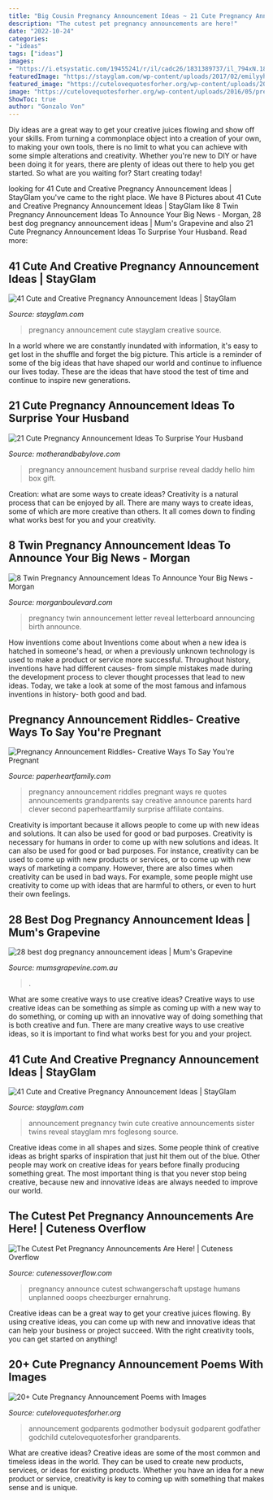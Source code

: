 ```yaml
---
title: "Big Cousin Pregnancy Announcement Ideas ~ 21 Cute Pregnancy Announcement Ideas To Surprise Your Husband"
description: "The cutest pet pregnancy announcements are here!"
date: "2022-10-24"
categories:
- "ideas"
tags: ["ideas"]
images:
- "https://i.etsystatic.com/19455241/r/il/cadc26/1831389737/il_794xN.1831389737_edye.jpg"
featuredImage: "https://stayglam.com/wp-content/uploads/2017/02/emilyyhinn_14449147_975773482546157_1769040657776640000_n.jpg"
featured_image: "https://cutelovequotesforher.org/wp-content/uploads/2016/05/pregnancy-announcement-shirts.jpg"
image: "https://cutelovequotesforher.org/wp-content/uploads/2016/05/pregnancy-announcement-shirts.jpg"
ShowToc: true
author: "Gonzalo Von"
---
```



Diy ideas are a great way to get your creative juices flowing and show off your skills. From turning a commonplace object into a creation of your own, to making your own tools, there is no limit to what you can achieve with some simple alterations and creativity. Whether you're new to DIY or have been doing it for years, there are plenty of ideas out there to help you get started. So what are you waiting for? Start creating today!

	

		
looking for 41 Cute and Creative Pregnancy Announcement Ideas | StayGlam you've came to the right place. We have 8 Pictures about 41 Cute and Creative Pregnancy Announcement Ideas | StayGlam like 8 Twin Pregnancy Announcement Ideas To Announce Your Big News - Morgan, 28 best dog pregnancy announcement ideas | Mum&#039;s Grapevine and also 21 Cute Pregnancy Announcement Ideas To Surprise Your Husband. Read more:
		
    
## 41 Cute And Creative Pregnancy Announcement Ideas | StayGlam

<img loading=lazy src="https://stayglam.com/wp-content/uploads/2017/02/emilyyhinn_14449147_975773482546157_1769040657776640000_n.jpg" onerror="this.onerror=null;this.src='https://tse3.mm.bing.net/th?id=OIP.m0Z6Q5fQgvsQgic5YL_hhwHaHa&amp;pid=15.1';" alt="41 Cute and Creative Pregnancy Announcement Ideas | StayGlam">

_Source: stayglam.com_

>pregnancy announcement cute stayglam creative source. 

	

In a world where we are constantly inundated with information, it's easy to get lost in the shuffle and forget the big picture. This article is a reminder of some of the big ideas that have shaped our world and continue to influence our lives today. These are the ideas that have stood the test of time and continue to inspire new generations.

    
## 21 Cute Pregnancy Announcement Ideas To Surprise Your Husband

<img loading=lazy src="https://i.etsystatic.com/19455241/r/il/cadc26/1831389737/il_794xN.1831389737_edye.jpg" onerror="this.onerror=null;this.src='https://tse4.mm.bing.net/th?id=OIP.HKNPMd5t8sV6zeJboVmQpgHaFj&amp;pid=15.1';" alt="21 Cute Pregnancy Announcement Ideas To Surprise Your Husband">

_Source: motherandbabylove.com_

>pregnancy announcement husband surprise reveal daddy hello him box gift. 

	

Creation: what are some ways to create ideas?
Creativity is a natural process that can be enjoyed by all. There are many ways to create ideas, some of which are more creative than others. It all comes down to finding what works best for you and your creativity.

    
## 8 Twin Pregnancy Announcement Ideas To Announce Your Big News - Morgan

<img loading=lazy src="https://1.bp.blogspot.com/-W_szkpY3i2k/XKgFbmenTAI/AAAAAAAADaM/Sf0X1atMBKkOueARXuqjJH4pzq_IfyP6wCLcBGAs/s1600/announcing-pregnancy-letter-board.jpg" onerror="this.onerror=null;this.src='https://tse1.mm.bing.net/th?id=OIP.0gVE9iJU9BerEFrSslfMVgHaHa&amp;pid=15.1';" alt="8 Twin Pregnancy Announcement Ideas To Announce Your Big News - Morgan">

_Source: morganboulevard.com_

>pregnancy twin announcement letter reveal letterboard announcing birth announce. 

	

How inventions come about
Inventions come about when a new idea is hatched in someone's head, or when a previously unknown technology is used to make a product or service more successful. Throughout history, inventions have had different causes- from simple mistakes made during the development process to clever thought processes that lead to new ideas. Today, we take a look at some of the most famous and infamous inventions in history- both good and bad.

    
## Pregnancy Announcement Riddles- Creative Ways To Say You&#039;re Pregnant

<img loading=lazy src="https://www.paperheartfamily.com/wp-content/uploads/2019/01/Clever-Pregnancy-Announcement-Riddles.png" onerror="this.onerror=null;this.src='https://tse2.mm.bing.net/th?id=OIP.X2NzDA6nfRhTF1jwU00VwQHaLH&amp;pid=15.1';" alt="Pregnancy Announcement Riddles- Creative Ways To Say You&#039;re Pregnant">

_Source: paperheartfamily.com_

>pregnancy announcement riddles pregnant ways re quotes announcements grandparents say creative announce parents hard clever second paperheartfamily surprise affiliate contains. 

	

Creativity is important because it allows people to come up with new ideas and solutions. It can also be used for good or bad purposes.
Creativity is necessary for humans in order to come up with new solutions and ideas. It can also be used for good or bad purposes. For instance, creativity can be used to come up with new products or services, or to come up with new ways of marketing a company. However, there are also times when creativity can be used in bad ways. For example, some people might use creativity to come up with ideas that are harmful to others, or even to hurt their own feelings.

    
## 28 Best Dog Pregnancy Announcement Ideas | Mum&#039;s Grapevine

<img loading=lazy src="https://cdn.mumsgrapevine.com.au/site/wp-content/uploads/2020/08/Pregnancy-announcements-with-dogs-Pinterest-1.jpg" onerror="this.onerror=null;this.src='https://tse3.mm.bing.net/th?id=OIP.zL3-QHemY0UX2QMN7X0jXwHaKT&amp;pid=15.1';" alt="28 best dog pregnancy announcement ideas | Mum&#039;s Grapevine">

_Source: mumsgrapevine.com.au_

>. 

	

What are some creative ways to use creative ideas?
Creative ways to use creative ideas can be something as simple as coming up with a new way to do something, or coming up with an innovative way of doing something that is both creative and fun. There are many creative ways to use creative ideas, so it is important to find what works best for you and your project.

    
## 41 Cute And Creative Pregnancy Announcement Ideas | StayGlam

<img loading=lazy src="https://stayglam.com/wp-content/uploads/2017/02/mrs.jpg" onerror="this.onerror=null;this.src='https://tse2.mm.bing.net/th?id=OIP.VIc1nCtGmT5_YU5k_4jRuwHaHa&amp;pid=15.1';" alt="41 Cute and Creative Pregnancy Announcement Ideas | StayGlam">

_Source: stayglam.com_

>announcement pregnancy twin cute creative announcements sister twins reveal stayglam mrs foglesong source. 

	

Creative ideas come in all shapes and sizes. Some people think of creative ideas as bright sparks of inspiration that just hit them out of the blue. Other people may work on creative ideas for years before finally producing something great. The most important thing is that you never stop being creative, because new and innovative ideas are always needed to improve our world.

    
## The Cutest Pet Pregnancy Announcements Are Here! | Cuteness Overflow

<img loading=lazy src="https://www.cutenessoverflow.com/wp-content/uploads/2019/01/dog-thought-he-is-the-baby.jpg" onerror="this.onerror=null;this.src='https://tse3.mm.bing.net/th?id=OIP.BeXok-4SVcHkCC9wC3t8GgHaJP&amp;pid=15.1';" alt="The Cutest Pet Pregnancy Announcements Are Here! | Cuteness Overflow">

_Source: cutenessoverflow.com_

>pregnancy announce cutest schwangerschaft upstage humans unplanned ooops cheezburger ernahrung. 

	

Creative ideas can be a great way to get your creative juices flowing. By using creative ideas, you can come up with new and innovative ideas that can help your business or project succeed. With the right creativity tools, you can get started on anything!

    
## 20+ Cute Pregnancy Announcement Poems With Images

<img loading=lazy src="https://cutelovequotesforher.org/wp-content/uploads/2016/05/pregnancy-announcement-shirts.jpg" onerror="this.onerror=null;this.src='https://tse3.mm.bing.net/th?id=OIP.7yXJSpku5IleZaSPX78Z0QHaJ4&amp;pid=15.1';" alt="20+ Cute Pregnancy Announcement Poems with Images">

_Source: cutelovequotesforher.org_

>announcement godparents godmother bodysuit godparent godfather godchild cutelovequotesforher grandparents. 

	

What are creative ideas?
Creative ideas are some of the most common and timeless ideas in the world. They can be used to create new products, services, or ideas for existing products. Whether you have an idea for a new product or service, creativity is key to coming up with something that makes sense and is unique.

